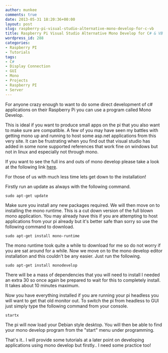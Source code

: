 ```yaml
---
author: munkee
comments: true
date: 2013-05-31 18:20:36+00:00
layout: post
slug: raspberry-pi-visual-studio-alternative-mono-develop-for-c-vb
title: Raspberry Pi Visual Studio Alternative Mono Develop for C# & VB
wordpress_id: 288
categories:
- Raspberry PI
- Tutorials
tags:
- C#
- Display Connection
- GUI
- Mono
- Projects
- Raspberry PI
- Server
---
```


For anyone crazy enough to want to do some direct development of c# applications on their Raspberry Pi you can use a program called Mono Develop.

This is ideal if you want to produce small apps on the pi that you also want to make sure are compatible. A few of you may have seen my battles with getting mono up and running to host some asp.net applications from this very site. It can be frustrating when you find out that visual studio has added in some none supported references that work fine on windows but not in linux and especially not through mono.

If you want to see the full ins and outs of mono develop please take a look at the following link [here](http://www.monodevelop.com).

For those of us with much less time lets get down to the installation!

Firstly run an update as always with the following command.

    
    sudo apt-get update



Make sure you install any new packages required. We will then move on to installing the mono runtime. This is a cut down version of the full blown mono application. You may already have this if you are attempting to host applications from your pi already but it's better safe than sorry so use the following command to download.


    
    sudo apt-get install mono-runtime



The mono runtime took quite a while to download for me so do not worry if you are sat around for a while. Now we move on to the mono develop editor installation and this couldn't be any easier. Just run the following.


    
    sudo apt-get install monodevelop



There will be a mass of dependencies that you will need to install I needed an extra 30 so once again be prepared to wait for this to completely install. It takes about 10 minutes maximum.

Now you have everything installed if you are running your pi headless you will want to get that old monitor out. To switch the pi from headless to GUI just simply type the following command from your console.


    
    startx



The pi will now load your Debian style desktop. You will then be able to find your mono develop program from the "start" menu under programming.

That's it.. I will provide some tutorials at a later point on developing applications using mono develop but firstly.. I need some practice too!
